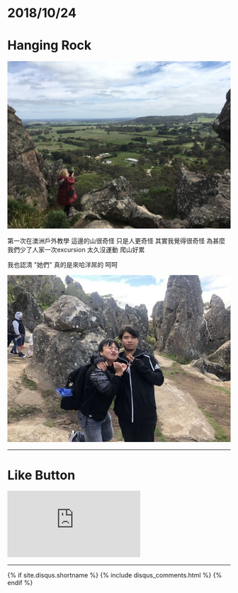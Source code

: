 # 2018/10/24
# Hanging Rock

![ALT_Text](2018/2018-10-24/IMG_1865.JPG)

第一次在澳洲戶外教學
這邊的山很奇怪 只是人更奇怪
其實我覺得很奇怪 為甚麼我們少了人家一次excursion
太久沒運動 爬山好累

我也認清 "她們" 真的是來哈洋屌的 呵呵

![ALT_Text](2018/2018-10-24/IMG_1884.JPG)

* * *

# Like Button

<iframe class="lc-margin-top-64 lc-margin-bottom-32 lc-mobile" data-v-b66e9a5a="" frameborder="0" src="https://button.like.co/in/embed/s9443112/button"> </iframe>

* * *

{% if site.disqus.shortname %}
  {% include disqus_comments.html %}
{% endif %}